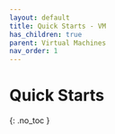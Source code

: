 ```yaml
---
layout: default
title: Quick Starts - VM
has_children: true
parent: Virtual Machines
nav_order: 1
---
```


# Quick Starts
{: .no_toc }


